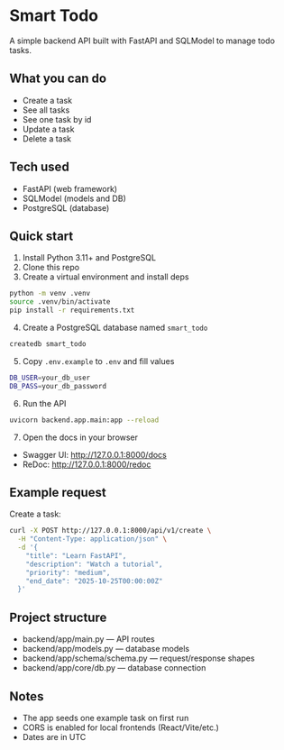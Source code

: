 # Smart Todo

A simple backend API built with FastAPI and SQLModel to manage todo tasks.

## What you can do

- Create a task
- See all tasks
- See one task by id
- Update a task
- Delete a task

## Tech used

- FastAPI (web framework)
- SQLModel (models and DB)
- PostgreSQL (database)

## Quick start

1. Install Python 3.11+ and PostgreSQL
2. Clone this repo
3. Create a virtual environment and install deps

```bash
python -m venv .venv
source .venv/bin/activate
pip install -r requirements.txt
```

4. Create a PostgreSQL database named `smart_todo`

```bash
createdb smart_todo
```

5. Copy `.env.example` to `.env` and fill values

```bash
DB_USER=your_db_user
DB_PASS=your_db_password
```

6. Run the API

```bash
uvicorn backend.app.main:app --reload
```

7. Open the docs in your browser

- Swagger UI: <http://127.0.0.1:8000/docs>
- ReDoc: <http://127.0.0.1:8000/redoc>

## Example request

Create a task:

```bash
curl -X POST http://127.0.0.1:8000/api/v1/create \
  -H "Content-Type: application/json" \
  -d '{
    "title": "Learn FastAPI",
    "description": "Watch a tutorial",
    "priority": "medium",
    "end_date": "2025-10-25T00:00:00Z"
  }'
```

## Project structure

- backend/app/main.py — API routes
- backend/app/models.py — database models
- backend/app/schema/schema.py — request/response shapes
- backend/app/core/db.py — database connection

## Notes

- The app seeds one example task on first run
- CORS is enabled for local frontends (React/Vite/etc.)
- Dates are in UTC
